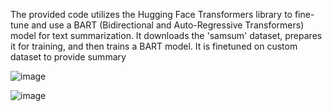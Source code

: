 
The provided code utilizes the Hugging Face Transformers library to fine-tune and use a BART (Bidirectional and Auto-Regressive Transformers) model for text summarization. It downloads the 'samsum' dataset, prepares it for training, and then trains a BART model. It is finetuned on custom dataset to provide summary

![image](https://github.com/sarthak37/Summarization-of-conversation-using-Bart-Transformers/assets/52873771/b0622cd7-93c7-40bf-a1f0-3c18594ec568)


![image](https://github.com/sarthak37/Summarization-of-conversation-using-Bart-Transformers/assets/52873771/28afd2d1-114d-4a10-8219-dc799b816be5)
